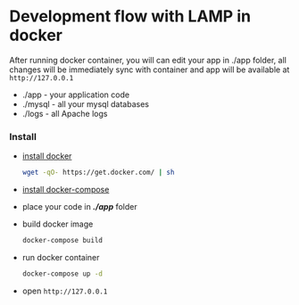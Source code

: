 # Development flow with LAMP in docker
After running docker container, you will can edit your app in ./app folder, all changes will be immediately sync with container and app will be available at ```http://127.0.0.1```

  - ./app - your application code
  - ./mysql - all your mysql databases
  - ./logs - all Apache logs

### Install

- [install docker](https://docs.docker.com/installation/)

  ```bash
  wget -qO- https://get.docker.com/ | sh
  ```

- [install docker-compose](https://docs.docker.com/compose/install/)
- place your code in ***./app*** folder
- build docker image

  ```bash
  docker-compose build
  ```
  
- run docker container
 
  ```bash
  docker-compose up -d
  ```

- open ```http://127.0.0.1``` 
